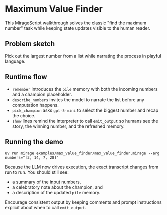 # Maximum Value Finder

This MirageScript walkthrough solves the classic "find the maximum number" task while keeping state updates visible to the human reader.

## Problem sketch
Pick out the largest number from a list while narrating the process in playful language.

## Runtime flow
- `remember` introduces the `pile` memory with both the incoming numbers and a champion placeholder.
- `describe_numbers` invites the model to narrate the list before any computation happens.
- `pick_champion` asks `gpt-5-mini` to select the biggest number and recap the choice.
- `show` lines remind the interpreter to call `emit_output` so humans see the story, the winning number, and the refreshed memory.

## Running the demo
```
uv run mirage examples/max_value_finder/max_value_finder.mirage --arg numbers="[3, 14, 7, 28]"
```
Because the LLM now drives execution, the exact transcript changes from run to run. You should still see:
- a summary of the input numbers,
- a celebratory note about the champion, and
- a description of the updated `pile` memory.

Encourage consistent output by keeping comments and prompt instructions explicit about when to call `emit_output`.
